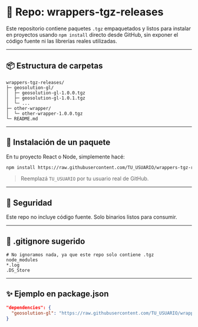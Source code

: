 # 🧱 Repo: wrappers-tgz-releases

Este repositorio contiene paquetes `.tgz` empaquetados y listos para instalar en proyectos usando `npm install` directo desde GitHub, sin exponer el código fuente ni las librerías reales utilizadas.

---

## 📦 Estructura de carpetas

```
wrappers-tgz-releases/
├─ geosolution-gl/
│  ├─ geosolution-gl-1.0.0.tgz
│  ├─ geosolution-gl-1.0.1.tgz
│  └─ ...
├─ other-wrapper/
│  └─ other-wrapper-1.0.0.tgz
└─ README.md
```

---

## 🚀 Instalación de un paquete

En tu proyecto React o Node, simplemente hacé:

```bash
npm install https://raw.githubusercontent.com/TU_USUARIO/wrappers-tgz-releases/main/geosolution-gl/geosolution-gl-1.0.0.tgz
```

> Reemplazá `TU_USUARIO` por tu usuario real de GitHub.



---

## 🔐 Seguridad

Este repo no incluye código fuente. Solo binarios listos para consumir.

---


## 🧼 .gitignore sugerido

```
# No ignoramos nada, ya que este repo solo contiene .tgz
node_modules
*.log
.DS_Store
```

---

## ✨ Ejemplo en package.json

```json
"dependencies": {
  "geosolution-gl": "https://raw.githubusercontent.com/TU_USUARIO/wrappers-tgz-releases/main/geosolution-gl/geosolution-gl-1.0.0.tgz"
}
```